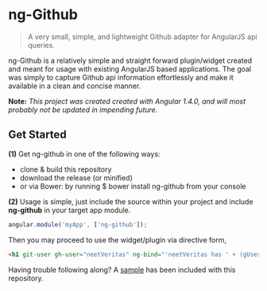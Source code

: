# ng-Github
>A very small, simple, and lightweight Github adapter for AngularJS api queries.

ng-Github is a relatively simple and straight forward plugin/widget created and meant for usage with existing AngularJS based applications. The goal was simply to capture Github api information effortlessly and make it available in a clean and concise manner.

**Note:** *This project was created created with Angular 1.4.0, and will most probably not be updated in impending future.*

## Get Started

**(1)** Get ng-github in one of the following ways:
 - clone & build this repository
 - download the release (or minified)
 - or via Bower: by running $ bower install ng-github from your console

**(2)** Usage is simple, just include the source within your project and include **ng-github** in your target app module.
```javascript
angular.module('myApp', ['ng-github']);
```
Then you may proceed to use the widget/plugin via directive form,
```html
<h1 git-user gh-user="neetVeritas" ng-bind="'neetVeritas has ' + (gUser.followers) + ' followers!'"></h1>
```
Having trouble following along? A [sample](https://github.com/neetVeritas/ng-github/tree/master/sample) has been included with this repository.
